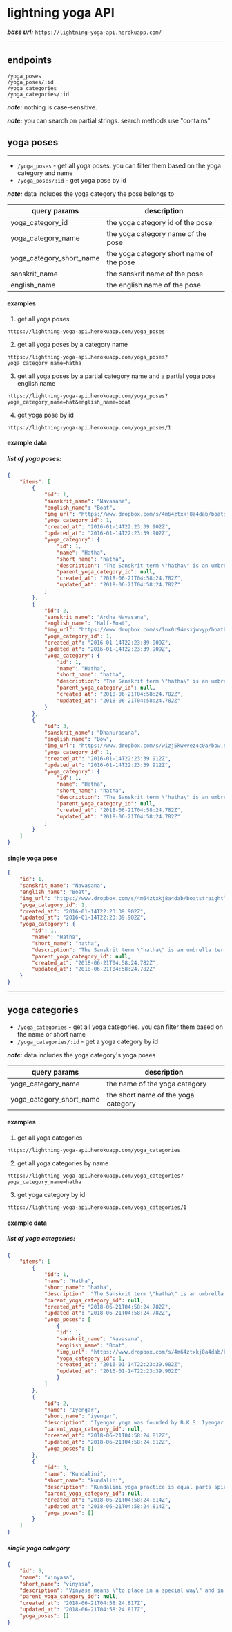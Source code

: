 # lightning yoga API

_**base url:**_ `https://lightning-yoga-api.herokuapp.com/`

---

## endpoints
```                   
/yoga_poses       
/yoga_poses/:id
/yoga_categories
/yoga_categories/:id
```

_**note:**_ nothing is case-sensitive.

_**note:**_ you can search on partial strings. search methods use "contains"

## yoga poses

---

* `/yoga_poses` - get all yoga poses. you can filter them based on the yoga category and name
* `/yoga_poses/:id` - get yoga pose by id

_**note:**_ data includes the yoga category the pose belongs to

| query params  | description | 
| ------------- |-------------| 
|yoga_category_id| the yoga category id of the pose|
|yoga_category_name| the yoga category name of the pose|
|yoga_category_short_name| the yoga category short name of the pose|
|sanskrit_name| the sanskrit name of the pose|
|english_name| the english name of the pose|  


#### examples

1. get all yoga poses
```
https://lightning-yoga-api.herokuapp.com/yoga_poses
```

2. get all yoga poses by a category name
```
https://lightning-yoga-api.herokuapp.com/yoga_poses?yoga_category_name=hatha
```

3. get all yoga poses by a partial category name and a partial yoga pose english name
```
https://lightning-yoga-api.herokuapp.com/yoga_poses?yoga_category_name=hat&english_name=boat
```

4. get yoga pose by id
```
https://lightning-yoga-api.herokuapp.com/yoga_poses/1
```

#### example data

##### list of yoga poses:
```json
{
    "items": [
        {
            "id": 1,
            "sanskrit_name": "Navasana",
            "english_name": "Boat",
            "img_url": "https://www.dropbox.com/s/4m64ztxkj8a4dab/boatstraightlegs.svg?raw=1",
            "yoga_category_id": 1,
            "created_at": "2016-01-14T22:23:39.902Z",
            "updated_at": "2016-01-14T22:23:39.902Z",
            "yoga_category": {
                "id": 1,
                "name": "Hatha",
                "short_name": "hatha",
                "description": "The Sanskrit term \"hatha\" is an umbrella term for all physical postures of yoga. In the West, hatha yoga simply refers to all the other styles of yoga (Ashtanga, Iyengar, etc.) that are grounded in a physical practice. However, there are other branches of yoga such as kriya, raja, and karma yoga that are separate from the physical-based yoga practice. The physical-based yoga is the most popular and has numerous styles. Hatha yoga classes are best for beginners since they are usually paced slower than other yoga styles. Hatha classes today are a classic approach to breathing and exercises. If you are brand-new to yoga, hatha yoga is a great entry point to the practice.",
                "parent_yoga_category_id": null,
                "created_at": "2018-06-21T04:58:24.782Z",
                "updated_at": "2018-06-21T04:58:24.782Z"
            }
        },
        {
            "id": 2,
            "sanskrit_name": "Ardha Navasana",
            "english_name": "Half-Boat",
            "img_url": "https://www.dropbox.com/s/1nx0r94msxjwvyp/boatbentlegs.svg?raw=1",
            "yoga_category_id": 1,
            "created_at": "2016-01-14T22:23:39.909Z",
            "updated_at": "2016-01-14T22:23:39.909Z",
            "yoga_category": {
                "id": 1,
                "name": "Hatha",
                "short_name": "hatha",
                "description": "The Sanskrit term \"hatha\" is an umbrella term for all physical postures of yoga. In the West, hatha yoga simply refers to all the other styles of yoga (Ashtanga, Iyengar, etc.) that are grounded in a physical practice. However, there are other branches of yoga such as kriya, raja, and karma yoga that are separate from the physical-based yoga practice. The physical-based yoga is the most popular and has numerous styles. Hatha yoga classes are best for beginners since they are usually paced slower than other yoga styles. Hatha classes today are a classic approach to breathing and exercises. If you are brand-new to yoga, hatha yoga is a great entry point to the practice.",
                "parent_yoga_category_id": null,
                "created_at": "2018-06-21T04:58:24.782Z",
                "updated_at": "2018-06-21T04:58:24.782Z"
            }
        },
        {
            "id": 3,
            "sanskrit_name": "Dhanurasana",
            "english_name": "Bow",
            "img_url": "https://www.dropbox.com/s/wizj5kwxvez4c0a/bow.svg?raw=1",
            "yoga_category_id": 1,
            "created_at": "2016-01-14T22:23:39.912Z",
            "updated_at": "2016-01-14T22:23:39.912Z",
            "yoga_category": {
                "id": 1,
                "name": "Hatha",
                "short_name": "hatha",
                "description": "The Sanskrit term \"hatha\" is an umbrella term for all physical postures of yoga. In the West, hatha yoga simply refers to all the other styles of yoga (Ashtanga, Iyengar, etc.) that are grounded in a physical practice. However, there are other branches of yoga such as kriya, raja, and karma yoga that are separate from the physical-based yoga practice. The physical-based yoga is the most popular and has numerous styles. Hatha yoga classes are best for beginners since they are usually paced slower than other yoga styles. Hatha classes today are a classic approach to breathing and exercises. If you are brand-new to yoga, hatha yoga is a great entry point to the practice.",
                "parent_yoga_category_id": null,
                "created_at": "2018-06-21T04:58:24.782Z",
                "updated_at": "2018-06-21T04:58:24.782Z"
            }
        }
    ]
}

```

#### single yoga pose

```json 
{
    "id": 1,
    "sanskrit_name": "Navasana",
    "english_name": "Boat",
    "img_url": "https://www.dropbox.com/s/4m64ztxkj8a4dab/boatstraightlegs.svg?raw=1",
    "yoga_category_id": 1,
    "created_at": "2016-01-14T22:23:39.902Z",
    "updated_at": "2016-01-14T22:23:39.902Z",
    "yoga_category": {
        "id": 1,
        "name": "Hatha",
        "short_name": "hatha",
        "description": "The Sanskrit term \"hatha\" is an umbrella term for all physical postures of yoga. In the West, hatha yoga simply refers to all the other styles of yoga (Ashtanga, Iyengar, etc.) that are grounded in a physical practice. However, there are other branches of yoga such as kriya, raja, and karma yoga that are separate from the physical-based yoga practice. The physical-based yoga is the most popular and has numerous styles. Hatha yoga classes are best for beginners since they are usually paced slower than other yoga styles. Hatha classes today are a classic approach to breathing and exercises. If you are brand-new to yoga, hatha yoga is a great entry point to the practice.",
        "parent_yoga_category_id": null,
        "created_at": "2018-06-21T04:58:24.782Z",
        "updated_at": "2018-06-21T04:58:24.782Z"
    }
}
```

---

## yoga categories


* `/yoga_categories` - get all yoga categories. you can filter them based on the name or short name
* `/yoga_categories/:id` - get a yoga category by id

_**note:**_ data includes the yoga category's yoga poses

| query params  | description | 
| ------------- |-------------| 
|yoga_category_name| the name of the yoga category|
|yoga_category_short_name| the short name of the yoga category|

#### examples

1. get all yoga categories
```
https://lightning-yoga-api.herokuapp.com/yoga_categories
```

2. get all yoga categories by name
```
https://lightning-yoga-api.herokuapp.com/yoga_categories?yoga_category_name=hatha
```

3. get yoga category by id
```
https://lightning-yoga-api.herokuapp.com/yoga_categories/1
```

#### example data

##### list of yoga categories:

```json
{
    "items": [
        {
            "id": 1,
            "name": "Hatha",
            "short_name": "hatha",
            "description": "The Sanskrit term \"hatha\" is an umbrella term for all physical postures of yoga. In the West, hatha yoga simply refers to all the other styles of yoga (Ashtanga, Iyengar, etc.) that are grounded in a physical practice. However, there are other branches of yoga such as kriya, raja, and karma yoga that are separate from the physical-based yoga practice. The physical-based yoga is the most popular and has numerous styles. Hatha yoga classes are best for beginners since they are usually paced slower than other yoga styles. Hatha classes today are a classic approach to breathing and exercises. If you are brand-new to yoga, hatha yoga is a great entry point to the practice.",
            "parent_yoga_category_id": null,
            "created_at": "2018-06-21T04:58:24.782Z",
            "updated_at": "2018-06-21T04:58:24.782Z",
            "yoga_poses": [
                {
                "id": 1,
                "sanskrit_name": "Navasana",
                "english_name": "Boat",
                "img_url": "https://www.dropbox.com/s/4m64ztxkj8a4dab/boatstraightlegs.svg?raw=1",
                "yoga_category_id": 1,
                "created_at": "2016-01-14T22:23:39.902Z",
                "updated_at": "2016-01-14T22:23:39.902Z"
                }
            ]
        },
        {
            "id": 2,
            "name": "Iyengar",
            "short_name": "iyengar",
            "description": "Iyengar yoga was founded by B.K.S. Iyengar and focuses on alignment as well as detailed and precise movements. In an Iyengar class, students perform a variety of postures while controlling the breath. Generally, poses are held for a long time while adjusting the minutiae of the pose. Iyengar relies heavily on props to help students perfect their form and go deeper into poses in a safe manner. Although you won’t jump around, you will definitely get a workout and feel incredibly open and relaxed after an Iyengar class. This style is really great for people with injuries who need to work slowly and methodically.",
            "parent_yoga_category_id": null,
            "created_at": "2018-06-21T04:58:24.812Z",
            "updated_at": "2018-06-21T04:58:24.812Z",
            "yoga_poses": []
        },
        {
            "id": 3,
            "name": "Kundalini",
            "short_name": "kundalini",
            "description": "Kundalini yoga practice is equal parts spiritual and physical. This style is all about releasing the kundalini energy in your body said to be trapped, or coiled, in the lower spine. These classes really work your core and breathing with fast-moving, invigorating postures and breath exercises. These classes are pretty intense and can involve chanting, mantra, and meditation.",
            "parent_yoga_category_id": null,
            "created_at": "2018-06-21T04:58:24.814Z",
            "updated_at": "2018-06-21T04:58:24.814Z",
            "yoga_poses": []
        }
    ]
}
```

##### single yoga category

```json
{
    "id": 5,
    "name": "Vinyasa",
    "short_name": "vinyasa",
    "description": "Vinyasa means \"to place in a special way\" and in this case yoga postures. Vinyasa is the most athletic yoga style. Vinyasa was adapted from Ashtanga yoga in the 1980s. In Vinyasa classes, the movement is coordinated with your breath and movement to flow from one pose to another. Many types of yoga can also be considered Vinyasa flows such as Ashtanga, power yoga, and prana. Vinyasa styles can vary depending on the teacher, and there can be many different types of poses in different sequences. I personally teach an alignment-based style of vinyasa and choreograph new flows every time, but I also like to hold some of the poses a bit longer after warming up.",
    "parent_yoga_category_id": null,
    "created_at": "2018-06-21T04:58:24.817Z",
    "updated_at": "2018-06-21T04:58:24.817Z",
    "yoga_poses": []
}

```